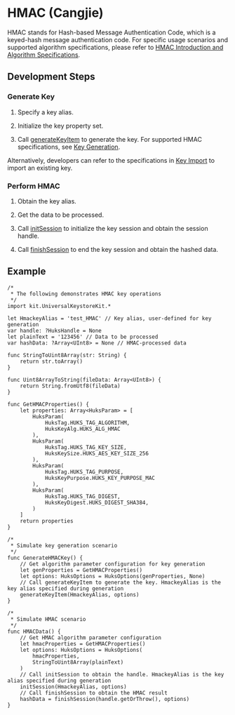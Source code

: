 # HMAC (Cangjie)

HMAC stands for Hash-based Message Authentication Code, which is a keyed-hash message authentication code. For specific usage scenarios and supported algorithm specifications, please refer to [HMAC Introduction and Algorithm Specifications](./cj-huks-hmac-overview.md).

## Development Steps

### Generate Key

1. Specify a key alias.

2. Initialize the key property set.

3. Call [generateKeyItem](../../../../API_Reference/source_en/apis/UniversalKeystoreKit/cj-apis-security_huks.md#func-generatekeyitemstring-huksoptions) to generate the key. For supported HMAC specifications, see [Key Generation](./cj-huks-key-generation-overview.md#supported-algorithms).

Alternatively, developers can refer to the specifications in [Key Import](./cj-huks-key-import-overview.md#supported-algorithms) to import an existing key.

### Perform HMAC

1. Obtain the key alias.

2. Get the data to be processed.

3. Call [initSession](../../../../API_Reference/source_en/apis/UniversalKeystoreKit/cj-apis-security_huks.md#func-initsessionstring-huksoptions) to initialize the key session and obtain the session handle.

4. Call [finishSession](../../../../API_Reference/source_en/apis/UniversalKeystoreKit/cj-apis-security_huks.md#func-finishsessionhukshandle-huksoptions) to end the key session and obtain the hashed data.

## Example

<!--compile-->
```cangjie
/*
 * The following demonstrates HMAC key operations
 */
import kit.UniversalKeystoreKit.*

let HmackeyAlias = 'test_HMAC' // Key alias, user-defined for key generation
var handle: ?HuksHandle = None
let plainText = '123456' // Data to be processed
var hashData: ?Array<UInt8> = None // HMAC-processed data

func StringToUint8Array(str: String) {
    return str.toArray()
}

func Uint8ArrayToString(fileData: Array<UInt8>) {
    return String.fromUtf8(fileData)
}

func GetHMACProperties() {
    let properties: Array<HuksParam> = [
        HuksParam(
            HuksTag.HUKS_TAG_ALGORITHM,
            HuksKeyAlg.HUKS_ALG_HMAC
        ),
        HuksParam(
            HuksTag.HUKS_TAG_KEY_SIZE,
            HuksKeySize.HUKS_AES_KEY_SIZE_256
        ),
        HuksParam(
            HuksTag.HUKS_TAG_PURPOSE,
            HuksKeyPurpose.HUKS_KEY_PURPOSE_MAC
        ),
        HuksParam(
            HuksTag.HUKS_TAG_DIGEST,
            HuksKeyDigest.HUKS_DIGEST_SHA384,
        )
    ]
    return properties
}

/*
 * Simulate key generation scenario
 */
func GenerateHMACKey() {
    // Get algorithm parameter configuration for key generation
    let genProperties = GetHMACProperties()
    let options: HuksOptions = HuksOptions(genProperties, None)
    // Call generateKeyItem to generate the key. HmackeyAlias is the key alias specified during generation
    generateKeyItem(HmackeyAlias, options)
}

/*
 * Simulate HMAC scenario
 */
func HMACData() {
    // Get HMAC algorithm parameter configuration
    let hmacProperties = GetHMACProperties()
    let options: HuksOptions = HuksOptions(
        hmacProperties,
        StringToUint8Array(plainText)
    )
    // Call initSession to obtain the handle. HmackeyAlias is the key alias specified during generation
    initSession(HmackeyAlias, options)
    // Call finishSession to obtain the HMAC result
    hashData = finishSession(handle.getOrThrow(), options)
}
```